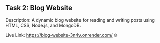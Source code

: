 ## Task 2: Blog Website <br>
Description: A dynamic blog website for reading and writing posts using HTML, CSS, Node.js, and MongoDB.

Live Link: https://blog-website-3n4v.onrender.com/ 🌐
